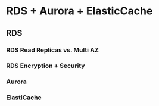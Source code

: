 # RDS + Aurora + ElasticCache


## RDS

### RDS Read Replicas vs. Multi AZ

### RDS Encryption + Security

### Aurora

### ElastiCache

